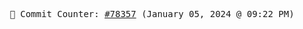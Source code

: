 <p align="center">
    <samp>
        📮 Commit Counter: <a href="https://github.com/Javascript-void0/Javascript-void0/commits/main">#78357</a> (January 05, 2024 @ 09:22 PM)
    </samp>
</p>